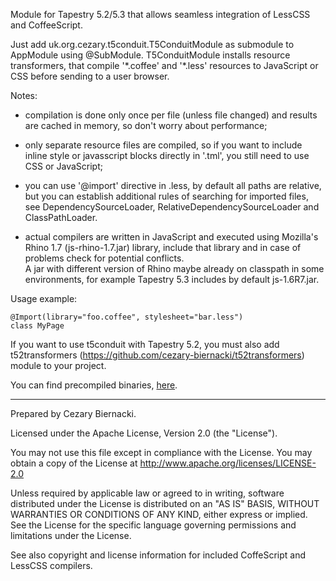 Module for Tapestry 5.2/5.3 that allows seamless integration of LessCSS and CoffeeScript.

Just add uk.org.cezary.t5conduit.T5ConduitModule as submodule to AppModule using @SubModule.
T5ConduitModule installs resource transformers, that compile '\*.coffee' and '\*.less' resources 
to JavaScript or CSS before sending to a user browser.


Notes:

  * compilation is done only once per file (unless file changed) and results are cached in memory, 
    so don't worry about performance;
    
  * only separate resource files are compiled, so if you want to include inline style or javasscript
    blocks directly in '.tml', you still need to use CSS or JavaScript;

  * you can use '@import' directive in .less, by default all paths are relative, but you can 
    establish additional rules of searching for imported files, see 
    DependencySourceLoader, RelativeDependencySourceLoader and ClassPathLoader. 
       
  * actual compilers are written in JavaScript and executed using Mozilla's Rhino 1.7 (js-rhino-1.7.jar) library,
  	include that library and in case of problems check for potential conflicts.  
  	A jar with different version of Rhino maybe already on classpath in some environments, for example 
  	Tapestry 5.3 includes by default js-1.6R7.jar.   

Usage example:

	@Import(library="foo.coffee", stylesheet="bar.less")
	class MyPage
	
 

If you want to use t5conduit with Tapestry 5.2, you must also add t52transformers 
(https://github.com/cezary-biernacki/t52transformers) module to your project.

You can find precompiled binaries, [here](https://github.com/cezary-biernacki/t5conduit/downloads). 
	

---
Prepared by Cezary Biernacki.

Licensed under the Apache License, Version 2.0 (the "License").

You may not use this file except in compliance with the License.
You may obtain a copy of the License at
  http://www.apache.org/licenses/LICENSE-2.0

Unless required by applicable law or agreed to in writing, software
distributed under the License is distributed on an "AS IS" BASIS,
WITHOUT WARRANTIES OR CONDITIONS OF ANY KIND, either express or implied.
See the License for the specific language governing permissions and
limitations under the License.

See also copyright and license information for included CoffeScript and LessCSS compilers.
